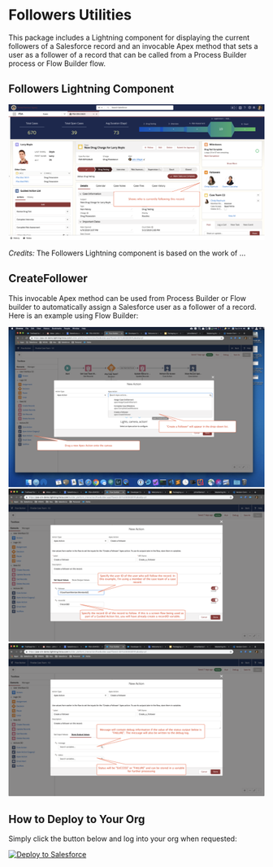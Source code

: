 # Followers Utilities

This package includes a Lightning component for displaying the current followers of a Salesforce record and an invocable Apex method that sets a user as a follower of a record that can be called from a Process Builder process or Flow Builder flow.


## Followers Lightning Component

![Followers Lightning Component](/images/Followers_Picture.png)

*Credits:* The Followers Lightning component is based on the work of ...


## CreateFollower

This invocable Apex method can be used from Process Builder or Flow builder to automatically assign a Salesforce user as a follower of a record. Here is an example using Flow Builder:

![Select Apex Action](/images/Create_Follower_Apex_Action.png)
![Input Variables](/images/Input_Variables.png)
![Output Variables](/images/Output_Variables.png)


## How to Deploy to Your Org

Simply click the button below and log into your org when requested:

<a href="https://githubsfdeploy.herokuapp.com">
  <img alt="Deploy to Salesforce"
       src="https://raw.githubusercontent.com/afawcett/githubsfdeploy/master/src/main/webapp/resources/img/deploy.png">
</a>